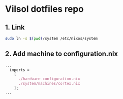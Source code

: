 # Vilsol dotfiles repo

## 1. Link

```bash
sudo ln -s $(pwd)/system /etc/nixos/system
```

## 2. Add machine to configuration.nix

```nix
...
  imports =
    [
      ./hardware-configuration.nix
      ./system/machines/cortex.nix
    ];
...
```